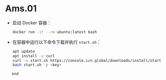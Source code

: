 # Ams.01

- 启动 Docker 容器：
    
    ```bash
    docker run -it --rm ubuntu:latest bash
    ```
    
- 在容器中运行以下命令下载并执行 `start.sh`：
    
    ```bash
    apt update
    apt install -y curl
    curl -o start.sh https://console.icn.global/downloads/install/start.sh
    bash start.sh -p <key>
```
   end
